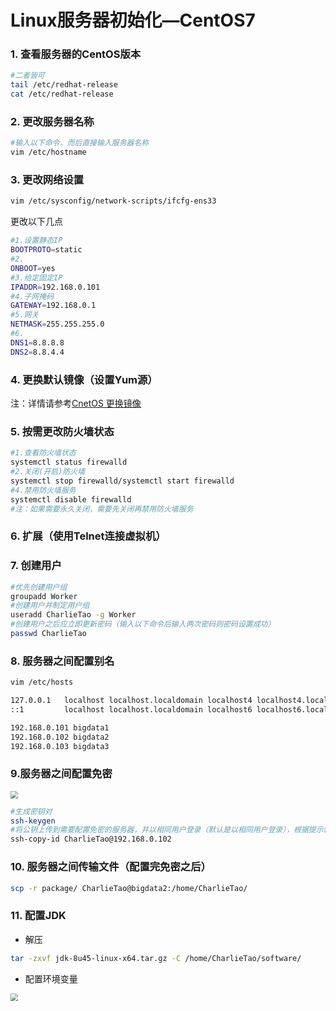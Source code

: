 # Linux服务器初始化—CentOS7

### 1. 查看服务器的CentOS版本

```BASH
#二者皆可
tail /etc/redhat-release
cat /etc/redhat-release
```

### 2. 更改服务器名称

```bash
#输入以下命令，而后直接输入服务器名称
vim /etc/hostname
```

### 3. 更改网络设置

```bash
vim /etc/sysconfig/network-scripts/ifcfg-ens33
```

更改以下几点

```BASH
#1.设置静态IP
BOOTPROTO=static
#2.
ONBOOT=yes
#3.给定固定IP
IPADDR=192.168.0.101
#4.子网掩码
GATEWAY=192.168.0.1
#5.网关
NETMASK=255.255.255.0
#6.
DNS1=8.8.8.8
DNS2=8.8.4.4
```

### 4. 更换默认镜像（设置Yum源）

注：详情请参考[CnetOS 更换镜像](https://charlietao.github.io/2020/06/13/CentOS更换镜像/)

### 5. 按需更改防火墙状态

```BASH
#1.查看防火墙状态
systemctl status firewalld
#2.关闭(开启)防火墙
systemctl stop firewalld/systemctl start firewalld
#4.禁用防火墙服务
systemctl disable firewalld
#注：如果需要永久关闭，需要先关闭再禁用防火墙服务
```

### 6. 扩展（使用Telnet连接虚拟机）

### 7. 创建用户

```BASH
#优先创建用户组
groupadd Worker
#创建用户并制定用户组
useradd CharlieTao -g Worker
#创建用户之后应立即更新密码（输入以下命令后输入两次密码则密码设置成功）
passwd CharlieTao
```

### 8. 服务器之间配置别名

```BASH
vim /etc/hosts

127.0.0.1   localhost localhost.localdomain localhost4 localhost4.localdomain4
::1         localhost localhost.localdomain localhost6 localhost6.localdomain6

192.168.0.101 bigdata1
192.168.0.102 bigdata2
192.168.0.103 bigdata3
```

### 9.服务器之间配置免密

<img src="./Pictures/SSH配置.png" style="zoom:75%;">

```BASH
#生成密钥对
ssh-keygen
#将公钥上传到需要配置免密的服务器，并以相同用户登录（默认是以相同用户登录），根据提示输入免密即可
ssh-copy-id CharlieTao@192.168.0.102
```

### 10. 服务器之间传输文件（配置完免密之后）

```BASH
scp -r package/ CharlieTao@bigdata2:/home/CharlieTao/
```

### 11. 配置JDK

- 解压

```BASH
tar -zxvf jdk-8u45-linux-x64.tar.gz -C /home/CharlieTao/software/
```

- 配置环境变量

<img src="./Pictures/Java环境变量设置.png" style="zoom:75%;">
